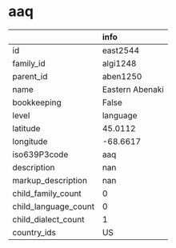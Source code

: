 # aaq
|                      | info            |
|:---------------------|:----------------|
| id                   | east2544        |
| family_id            | algi1248        |
| parent_id            | aben1250        |
| name                 | Eastern Abenaki |
| bookkeeping          | False           |
| level                | language        |
| latitude             | 45.0112         |
| longitude            | -68.6617        |
| iso639P3code         | aaq             |
| description          | nan             |
| markup_description   | nan             |
| child_family_count   | 0               |
| child_language_count | 0               |
| child_dialect_count  | 1               |
| country_ids          | US              |